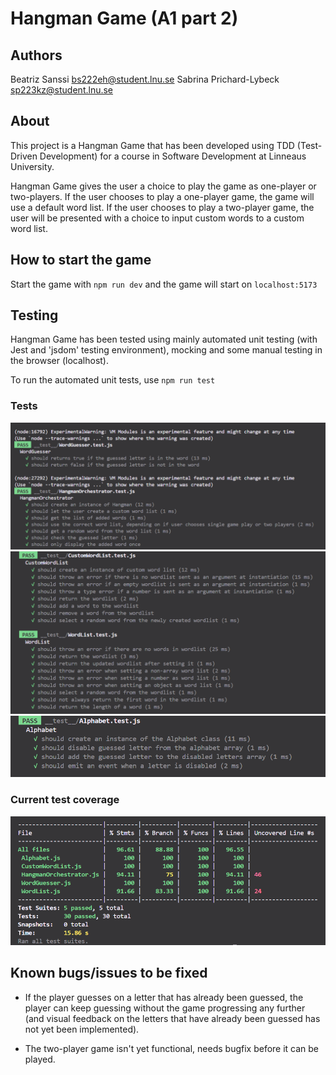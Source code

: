 # Hangman Game (A1 part 2)

## Authors

Beatriz Sanssi <bs222eh@student.lnu.se>
Sabrina Prichard-Lybeck <sp223kz@student.lnu.se>

## About

This project is a Hangman Game that has been developed using TDD (Test-Driven Development) for a course in Software Development at Linneaus University.

Hangman Game gives the user a choice to play the game as one-player or two-players. If the user chooses to play a one-player game, the game will use a default word list. If the user chooses to play a two-player game, the user will be presented with a choice to input custom words to a custom word list.

## How to start the game

Start the game with `npm run dev` and the game will start on `localhost:5173`

## Testing

Hangman Game has been tested using mainly automated unit testing (with Jest and 'jsdom' testing environment), mocking and some manual testing in the browser (localhost).

To run the automated unit tests, use `npm run test`

### Tests

![Tests](CoverageReport/Unit_tests1.png)
![Tests](CoverageReport/Unit_tests2.png)
![Tests](CoverageReport/Unit_tests3.png)

### Current test coverage

![Test coverage](CoverageReport/Current%20test%20coverage.png)

## Known bugs/issues to be fixed

* If the player guesses on a letter that has already been guessed, the player can keep guessing without the game progressing any further (and visual feedback on the letters that have already been guessed has not yet been implemented).

* The two-player game isn't yet functional, needs bugfix before it can be played.